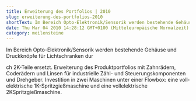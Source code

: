 ```yaml
---
title: Erweiterung des Portfolios | 2010
slug: erweiterung-des-portfolios-2010
shortText: Im Bereich Opto-Elektronik/Sensorik werden bestehende Gehäuse und Druckknöpfe für Lichtschranken durch 2K-Teile ersetzt. Erweiterung des Produktportfolios mit Zahnrädern, Coderädern und Linsen für industrielle Zähl- und Steuerungskomponenten und Dreh­geber. Investition in zwei Maschinen unter einer Flowbox eine voll­elektrische 1K-Spritzgießmaschine und eine vollelektrische 2KSpritzgießmaschine.
date: Thu Mar 04 2010 14:28:12 GMT+0100 (Mitteleuropäische Normalzeit)
category: meilensteine
---
```


Im Bereich Opto-Elektronik/Sensorik werden bestehende Gehäuse und Druckknöpfe für Lichtschranken dur

<!--more-->

ch 2K-Teile ersetzt. Erweiterung des Produktportfolios mit Zahnrädern, Coderädern und Linsen für industrielle Zähl- und Steuerungskomponenten und Dreh­geber. Investition in zwei Maschinen unter einer Flowbox: eine voll­elektrische 1K-Spritzgießmaschine und eine vollelektrische 2KSpritzgießmaschine.
